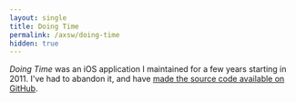 ```yaml
---
layout: single
title: Doing Time
permalink: /axsw/doing-time
hidden: true
---
```


_Doing Time_ was an iOS application I maintained for a few years starting in 2011. I've had to abandon it, and have [made the source code available on GitHub](https://github.com/rhwood/Doing-Time).
